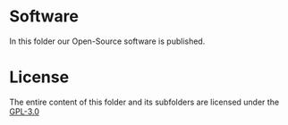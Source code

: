 # Software
In this folder our Open-Source software is published.

# License
The entire content of this folder and its subfolders are licensed under the [GPL-3.0](./LICENSE.txt)
